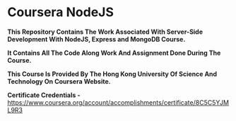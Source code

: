 # Coursera NodeJS

**This Repository Contains The Work Associated With Server-Side Development With NodeJS, Express and MongoDB Course.**

**It Contains All The Code Along Work And Assignment Done During The Course.**

**This Course Is Provided By The Hong Kong University Of Science And Technology On Coursera Website.**

**Certificate Credentials -** https://www.coursera.org/account/accomplishments/certificate/8C5C5YJML9R3

